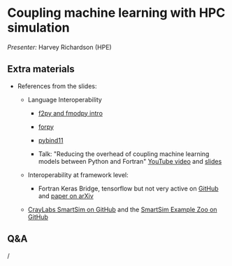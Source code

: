 # Coupling machine learning with HPC simulation

*Presenter:* Harvey Richardson (HPE)

<!--
<video src="https://462000265.lumidata.eu/ai-20241126/recordings/12_Coupling.mp4" controls="controls"></video>
-->


## Extra materials

<!--
-   [Presentation slides](https://462000265.lumidata.eu/ai-20241126/files/LUMI-ai-20241126-12-Coupling_Simulation_and_AI.pdf)
-->

-   References from the slides:

    -   Language Interoperability
   
        -   [f2py and fmodpy intro](https://www.matecdev.com/posts/fortran-in-python.html)

        -   [forpy](https://github.com/ylikx/forpy)

        -   [pybind11](https://github.com/pybind/pybind11)

        -   Talk: "Reducing the overhead of coupling machine learning models between Python and Fortran"
            [YouTube video](https://www.youtube.com/watch?v=Ei6H_BoQ7g4)
            and [slides](https://jackatkinson.net/slides/RSECon23/RSECon23.html#/title-slide)

    -   Interoperability at framework level:

        -   Fortran Keras Bridge, tensorflow but not very active
            on [GitHub](https://github.com/scientific-computing/FKB)
            and [paper on arXiv](https://arxiv.org/abs/2004.10652)

    -   [CrayLabs SmartSim on GitHub](https://github.com/CrayLabs/SmartSim)
        and the [SmartSim Example Zoo on GitHub](https://github.com/CrayLabs/SmartSim-Zoo)


## Q&A

/

